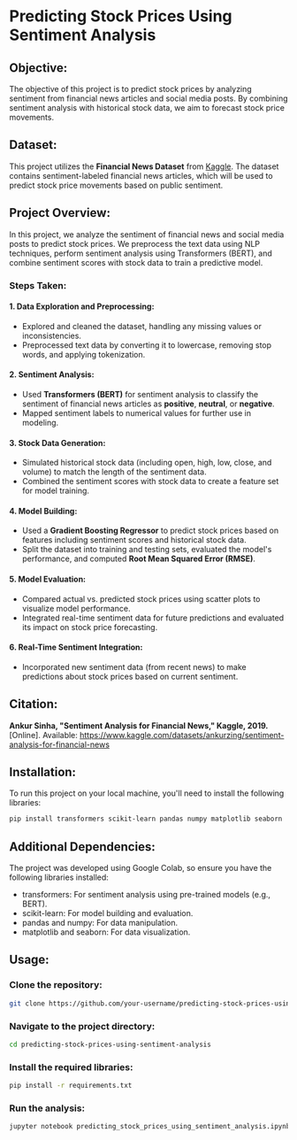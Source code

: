 # Predicting Stock Prices Using Sentiment Analysis

## Objective:
The objective of this project is to predict stock prices by analyzing sentiment from financial news articles and social media posts. By combining sentiment analysis with historical stock data, we aim to forecast stock price movements.

## Dataset:
This project utilizes the **Financial News Dataset** from [Kaggle](https://www.kaggle.com/datasets/ankurzing/sentiment-analysis-for-financial-news). The dataset contains sentiment-labeled financial news articles, which will be used to predict stock price movements based on public sentiment.

## Project Overview:
In this project, we analyze the sentiment of financial news and social media posts to predict stock prices. We preprocess the text data using NLP techniques, perform sentiment analysis using Transformers (BERT), and combine sentiment scores with stock data to train a predictive model.

### Steps Taken:

#### 1. **Data Exploration and Preprocessing**:
- Explored and cleaned the dataset, handling any missing values or inconsistencies.
- Preprocessed text data by converting it to lowercase, removing stop words, and applying tokenization.

#### 2. **Sentiment Analysis**:
- Used **Transformers (BERT)** for sentiment analysis to classify the sentiment of financial news articles as **positive**, **neutral**, or **negative**.
- Mapped sentiment labels to numerical values for further use in modeling.

#### 3. **Stock Data Generation**:
- Simulated historical stock data (including open, high, low, close, and volume) to match the length of the sentiment data.
- Combined the sentiment scores with stock data to create a feature set for model training.

#### 4. **Model Building**:
- Used a **Gradient Boosting Regressor** to predict stock prices based on features including sentiment scores and historical stock data.
- Split the dataset into training and testing sets, evaluated the model's performance, and computed **Root Mean Squared Error (RMSE)**.

#### 5. **Model Evaluation**:
- Compared actual vs. predicted stock prices using scatter plots to visualize model performance.
- Integrated real-time sentiment data for future predictions and evaluated its impact on stock price forecasting.

#### 6. **Real-Time Sentiment Integration**:
- Incorporated new sentiment data (from recent news) to make predictions about stock prices based on current sentiment.

## Citation:
**Ankur Sinha, "Sentiment Analysis for Financial News," Kaggle, 2019.** [Online]. Available: https://www.kaggle.com/datasets/ankurzing/sentiment-analysis-for-financial-news

## Installation:
To run this project on your local machine, you'll need to install the following libraries:

```bash
pip install transformers scikit-learn pandas numpy matplotlib seaborn
```

## Additional Dependencies:
The project was developed using Google Colab, so ensure you have the following libraries installed:

  - transformers: For sentiment analysis using pre-trained models (e.g., BERT).
  - scikit-learn: For model building and evaluation.
  - pandas and numpy: For data manipulation.
  - matplotlib and seaborn: For data visualization.

## Usage:

### Clone the repository:

```bash
git clone https://github.com/your-username/predicting-stock-prices-using-sentiment-analysis.git
```

### Navigate to the project directory:

```bash
cd predicting-stock-prices-using-sentiment-analysis
```

### Install the required libraries:

```bash
pip install -r requirements.txt
```

### Run the analysis:

```bash
jupyter notebook predicting_stock_prices_using_sentiment_analysis.ipynb
```

